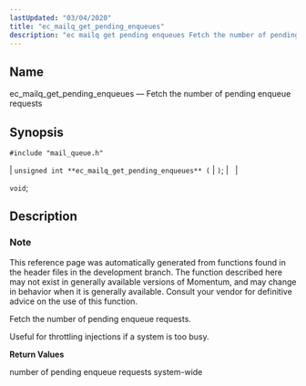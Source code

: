 ```yaml
---
lastUpdated: "03/04/2020"
title: "ec_mailq_get_pending_enqueues"
description: "ec mailq get pending enqueues Fetch the number of pending enqueue requests unsigned int ec mailq get pending enqueues void This reference page was automatically generated from functions found in the header files in the development branch The function described here may not exist in generally available versions of Momentum..."
---
```


<a name="apis.ec_mailq_get_pending_enqueues"></a> 
## Name

ec_mailq_get_pending_enqueues — Fetch the number of pending enqueue requests

## Synopsis

`#include "mail_queue.h"`

| `unsigned int **ec_mailq_get_pending_enqueues** (` | `)`; |   |

`void`;<a name="idp54434256"></a> 
## Description

### Note

This reference page was automatically generated from functions found in the header files in the development branch. The function described here may not exist in generally available versions of Momentum, and may change in behavior when it is generally available. Consult your vendor for definitive advice on the use of this function.

Fetch the number of pending enqueue requests.

Useful for throttling injections if a system is too busy.

**<a name="idp54437632"></a> Return Values**

number of pending enqueue requests system-wide